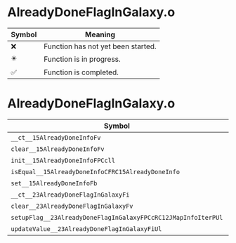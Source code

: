 # AlreadyDoneFlagInGalaxy.o
| Symbol | Meaning 
| ------------- | ------------- 
| :x: | Function has not yet been started. 
| :eight_pointed_black_star: | Function is in progress. 
| :white_check_mark: | Function is completed. 


# AlreadyDoneFlagInGalaxy.o
| Symbol | Decompiled? |
| ------------- | ------------- |
| `__ct__15AlreadyDoneInfoFv` | :white_check_mark: |
| `clear__15AlreadyDoneInfoFv` | :white_check_mark: |
| `init__15AlreadyDoneInfoFPCcll` | :white_check_mark: |
| `isEqual__15AlreadyDoneInfoCFRC15AlreadyDoneInfo` | :white_check_mark: |
| `set__15AlreadyDoneInfoFb` | :white_check_mark: |
| `__ct__23AlreadyDoneFlagInGalaxyFi` | :white_check_mark: |
| `clear__23AlreadyDoneFlagInGalaxyFv` | :white_check_mark: |
| `setupFlag__23AlreadyDoneFlagInGalaxyFPCcRC12JMapInfoIterPUl` | :x: |
| `updateValue__23AlreadyDoneFlagInGalaxyFiUl` | :x: |
